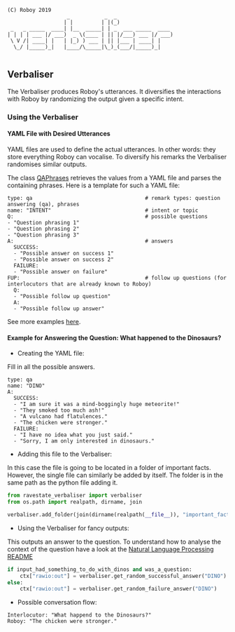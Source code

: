 ```
(C) Roboy 2019            
                   _           _  _                  
                  | |         | |(_)                 
 _   _ _____  ____| |__  _____| | _  ___ _____  ____ 
| | | | ___ |/ ___)  _ \(____ | || |/___) ___ |/ ___)
 \ V /| ____| |   | |_) ) ___ | || |___ | ____| |    
  \_/ |_____)_|   |____/\_____|\_)_(___/|_____)_|    
                                                                                                                      
```

## Verbaliser
The Verbaliser produces Roboy's utterances. 
It diversifies the interactions with Roboy by randomizing the output given a specific intent.  

### Using the Verbaliser 

#### YAML File with Desired Utterances
YAML files are used to define the actual utterances. 
In other words: they store everything Roboy can vocalise. 
To diversify his remarks the Verbaliser randomises similar outputs.

The class [QAPhrases](qa_phrases.py) retrieves the values from a YAML file and parses the containing phrases. 
Here is a template for such a YAML file:

```
type: qa                                    # remark types: question answering (qa), phrases
name: "INTENT"                              # intent or topic
Q:                                          # possible questions
- "Question phrasing 1"
- "Question phrasing 2"
- "Question phrasing 3"
A:                                          # answers 
  SUCCESS:
  - "Possible answer on success 1"
  - "Possible answer on success 2"
  FAILURE:
  - "Possible answer on failure"
FUP:                                        # follow up questions (for interlocutors that are already known to Roboy)
  Q:
  - "Possible follow up question"
  A:
  - "Possible follow up answer"
```

See more examples [here](../../resources/sentences).

#### Example for Answering the Question: What happened to the Dinosaurs?
* Creating the YAML file:

Fill in all the possible answers.  
```
type: qa
name: "DINO"
A:
  SUCCESS:
  - "I am sure it was a mind-boggingly huge meteorite!"
  - "They smoked too much ash!"
  - "A vulcano had flatulences."
  - "The chicken were stronger."
  FAILURE:
  - "I have no idea what you just said."
  - "Sorry, I am only interested in dinosaurs."
```
* Adding this file to the Verbaliser:

In this case the file is going to be located in a folder of important facts.
However, the single file can similarly be added by itself.
The folder is in the same path as the python file adding it.
```python
from ravestate_verbaliser import verbaliser
from os.path import realpath, dirname, join

verbaliser.add_folder(join(dirname(realpath(__file__)), "important_facts_folder"))
```

* Using the Verbaliser for fancy outputs:

This outputs an answer to the question.
To understand how to analyse the context of the question have a look at the [Natural Language Processing README](../ravestate_nlp/README.md)
```python
if input_had_something_to_do_with_dinos and was_a_question:
    ctx["rawio:out"] = verbaliser.get_random_successful_answer("DINO")
else:
    ctx["rawio:out"] = verbaliser.get_random_failure_answer("DINO")
```

* Possible conversation flow:
```
Interlocutor: "What happend to the Dinosaurs?"
Roboy: "The chicken were stronger."
```
